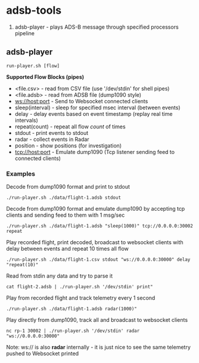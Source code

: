 # adsb-tools

1. adsb-player - plays ADS-B message through specified processors pipeline


## adsb-player

```
run-player.sh [flow]
```

__Supported Flow Blocks (pipes)__

* <file.csv> - read from CSV file (use '/dev/stdin' for shell pipes)
* <file.adsb> - read from ADSB file (dump1090 style)
* <ws://host:port> - Send to Websocket connected clients
* sleep(interval) - sleep for specified msec interval (between events)
* delay - delay events based on event timestamp (replay real time intervals)
* repeat(count) - repeat all flow *count* of times
* stdout - print events to stdout
* radar - collect events in Radar 
* position - show positions (for investigation)
* <tcp://host:port> - Emulate dump1090 (Tcp listener sending feed to connected clients)

### Examples

Decode from dump1090 format and print to stdout
```
./run-player.sh ./data/flight-1.adsb stdout
```

Decode from dump1090 format and emulate dump1090 by accepting tcp clients and sending feed to them with 1 msg/sec
```
./run-player.sh ./data/flight-1.adsb "sleep(1000)" tcp://0.0.0.0:30002 repeat
```

Play recorded flight, print decoded, broadcast to websocket clients with delay between events and repeat 10 times all flow
```
./run-player.sh ./data/flight-1.csv stdout "ws://0.0.0.0:30000" delay "repeat(10)"
```

Read from stdin any data and try to parse it
```
cat flight-2.adsb | ./run-player.sh '/dev/stdin' print"
```

Play from recorded flight and track telemetry every 1 second
```
./run-player.sh ./data/flight-1.adsb radar(1000)"
```

Play directly from dump1090, track all and broadcast to websocket clients
```
nc rp-1 30002 | ./run-player.sh '/dev/stdin' radar "ws://0.0.0.0:30000"
```
Note: ws:// is also __radar__ internally - it is just nice to see the same telemetry pushed to Websocket printed


